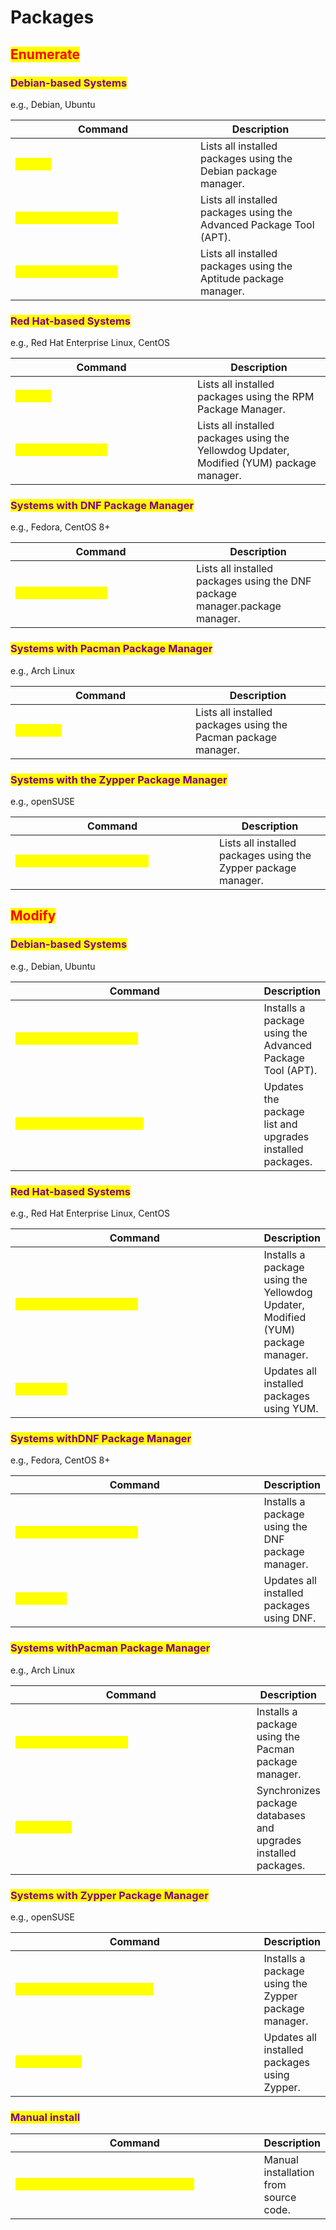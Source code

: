 # Packages

## <mark style="color:red;">Enumerate</mark>

### <mark style="color:purple;">Debian-based Systems</mark>&#x20;

e.g., Debian, Ubuntu

<table data-header-hidden data-full-width="true"><thead><tr><th width="280">Command</th><th>Description</th></tr></thead><tbody><tr><td><mark style="color:yellow;"><code>dpkg -l</code></td><td>Lists all installed packages using the Debian package manager.</td></tr><tr><td><mark style="color:yellow;"><code>apt list --installed</code></td><td>Lists all installed packages using the Advanced Package Tool (APT).</td></tr><tr><td><mark style="color:yellow;"><code>aptitude search '~i'</code></td><td>Lists all installed packages using the Aptitude package manager.</td></tr></tbody></table>



### <mark style="color:purple;">Red Hat-based Systems</mark>&#x20;

e.g., Red Hat Enterprise Linux, CentOS

<table data-header-hidden data-full-width="true"><thead><tr><th width="275">Command</th><th>Description</th></tr></thead><tbody><tr><td><mark style="color:yellow;"><code>rpm -qa</code></td><td>Lists all installed packages using the RPM Package Manager.</td></tr><tr><td><mark style="color:yellow;"><code>yum list installed</code></td><td>Lists all installed packages using the Yellowdog Updater, Modified (YUM) package manager.</td></tr></tbody></table>



### <mark style="color:purple;">Systems with DNF Package Manager</mark>&#x20;

e.g., Fedora, CentOS 8+

<table data-header-hidden data-full-width="true"><thead><tr><th width="273">Command</th><th>Description</th></tr></thead><tbody><tr><td><mark style="color:yellow;"><code>dnf list installed</code></td><td>Lists all installed packages using the DNF package manager.package manager.</td></tr></tbody></table>



### <mark style="color:purple;">Systems with Pacman Package Manager</mark>&#x20;

e.g., Arch Linux

<table data-header-hidden data-full-width="true"><thead><tr><th width="272">Command</th><th>Description</th></tr></thead><tbody><tr><td><mark style="color:yellow;"><code>pacman -Q</code></td><td>Lists all installed packages using the Pacman package manager.</td></tr></tbody></table>



### <mark style="color:purple;">Systems with the Zypper Package Manager</mark>&#x20;

e.g., openSUSE

<table data-header-hidden data-full-width="true"><thead><tr><th width="310">Command</th><th>Description</th></tr></thead><tbody><tr><td><mark style="color:yellow;"><code>zypper se --installed-only</code></td><td>Lists all installed packages using the Zypper package manager.</td></tr></tbody></table>





## <mark style="color:red;">Modify</mark>

### <mark style="color:purple;">Debian-based Systems</mark>

e.g., Debian, Ubuntu

<table data-header-hidden data-full-width="true"><thead><tr><th width="408">Command</th><th>Description</th></tr></thead><tbody><tr><td><mark style="color:yellow;"><code>apt install package_name</code></td><td>Installs a package using the Advanced Package Tool (APT).</td></tr><tr><td><mark style="color:yellow;"><code>apt update &#x26;&#x26; apt upgrade</code></td><td>Updates the package list and upgrades installed packages.</td></tr></tbody></table>



### <mark style="color:purple;">Red Hat-based Systems</mark>

e.g., Red Hat Enterprise Linux, CentOS

<table data-header-hidden data-full-width="true"><thead><tr><th width="405">Command</th><th>Description</th></tr></thead><tbody><tr><td><mark style="color:yellow;"><code>yum install package_name</code></td><td>Installs a package using the Yellowdog Updater, Modified (YUM) package manager.</td></tr><tr><td><mark style="color:yellow;"><code>yum update</code></td><td>Updates all installed packages using YUM.</td></tr></tbody></table>



### <mark style="color:purple;">Systems withDNF Package Manager</mark>

e.g., Fedora, CentOS 8+

<table data-header-hidden data-full-width="true"><thead><tr><th width="407">Command</th><th>Description</th></tr></thead><tbody><tr><td><mark style="color:yellow;"><code>dnf install package_name</code></td><td>Installs a package using the DNF package manager.</td></tr><tr><td><mark style="color:yellow;"><code>dnf update</code></td><td>Updates all installed packages using DNF.</td></tr></tbody></table>



### <mark style="color:purple;">Systems withPacman Package Manager</mark>&#x20;

e.g., Arch Linux

<table data-header-hidden data-full-width="true"><thead><tr><th width="400">Command</th><th>Description</th></tr></thead><tbody><tr><td><mark style="color:yellow;"><code>pacman -S package_name</code></td><td>Installs a package using the Pacman package manager.</td></tr><tr><td><mark style="color:yellow;"><code>pacman -Syu</code></td><td>Synchronizes package databases and upgrades installed packages.</td></tr></tbody></table>



### <mark style="color:purple;">Systems with Zypper Package Manager</mark>&#x20;

e.g., openSUSE

<table data-header-hidden data-full-width="true"><thead><tr><th width="400">Command</th><th>Description</th></tr></thead><tbody><tr><td><mark style="color:yellow;"><code>zypper install package_name</code></td><td>Installs a package using the Zypper package manager.</td></tr><tr><td><mark style="color:yellow;"><code>zypper update</code></td><td>Updates all installed packages using Zypper.</td></tr></tbody></table>



### <mark style="color:purple;">Manual install</mark>

<table data-header-hidden data-full-width="true"><thead><tr><th width="401">Command</th><th>Description</th></tr></thead><tbody><tr><td><mark style="color:yellow;"><code>./configure &#x26;&#x26; make &#x26;&#x26; make install</code></td><td>Manual installation from source code.</td></tr></tbody></table>
